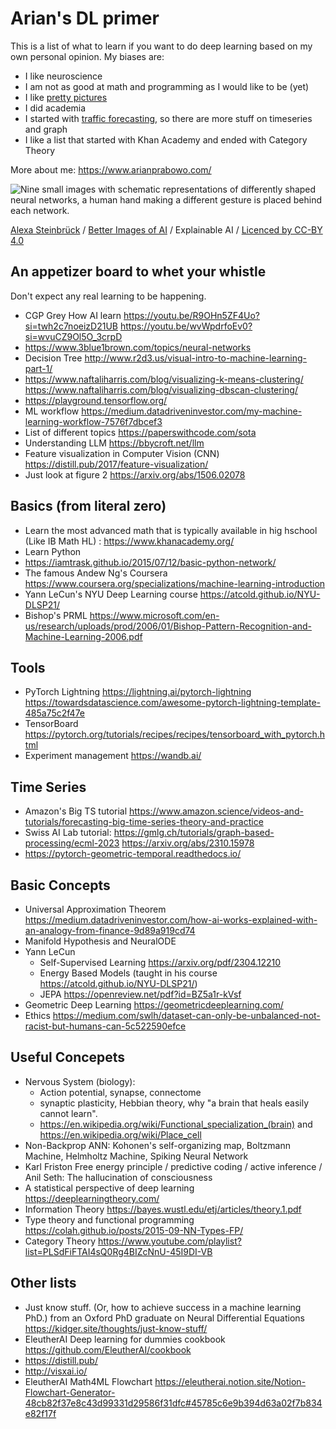 # Arian's DL primer

This is a list of what to learn if you want to do deep learning based on my own personal opinion. My biases are:
* I like neuroscience
* I am not as good at math and programming as I would like to be (yet)
* I like [pretty pictures](https://betterimagesofai.org/)
* I did academia
* I started with [traffic forecasting](https://github.com/aprbw/traffic_prediction), so there are more stuff on timeseries and graph
* I like a list that started with Khan Academy and ended with Category Theory

More about me: https://www.arianprabowo.com/

![Nine small images with schematic representations of differently shaped neural networks, a human hand making a different gesture is placed behind each network.](https://github.com/user-attachments/assets/97f9123e-f9cf-4a0e-84a8-61a3d4009fdd)

<span><a href="https://www.burg-halle.de/en/xlab">Alexa Steinbrück</a> / <a href="https://www.betterimagesofai.org">Better Images of AI</a> / Explainable AI / <a href="https://creativecommons.org/licenses/by/4.0/">Licenced by CC-BY 4.0</a></span>

## An appetizer board to whet your whistle
Don't expect any real learning to be happening.
* CGP Grey How AI learn https://youtu.be/R9OHn5ZF4Uo?si=twh2c7noeizD21UB https://youtu.be/wvWpdrfoEv0?si=wvuCZ9Ol5O_3crpD
* https://www.3blue1brown.com/topics/neural-networks
* Decision Tree http://www.r2d3.us/visual-intro-to-machine-learning-part-1/
* https://www.naftaliharris.com/blog/visualizing-k-means-clustering/ https://www.naftaliharris.com/blog/visualizing-dbscan-clustering/
* https://playground.tensorflow.org/
* ML workflow https://medium.datadriveninvestor.com/my-machine-learning-workflow-7576f7dbcef3
* List of different topics https://paperswithcode.com/sota
* Understanding LLM https://bbycroft.net/llm
* Feature visualization in Computer Vision (CNN) https://distill.pub/2017/feature-visualization/
* Just look at figure 2 https://arxiv.org/abs/1506.02078

## Basics (from literal zero)
* Learn the most advanced math that is typically available in hig hschool (Like IB Math HL) : https://www.khanacademy.org/
* Learn Python
* https://iamtrask.github.io/2015/07/12/basic-python-network/
* The famous Andew Ng's Coursera https://www.coursera.org/specializations/machine-learning-introduction
* Yann LeCun's NYU Deep Learning course https://atcold.github.io/NYU-DLSP21/
* Bishop's PRML https://www.microsoft.com/en-us/research/uploads/prod/2006/01/Bishop-Pattern-Recognition-and-Machine-Learning-2006.pdf

## Tools
* PyTorch Lightning https://lightning.ai/pytorch-lightning https://towardsdatascience.com/awesome-pytorch-lightning-template-485a75c2f47e
* TensorBoard https://pytorch.org/tutorials/recipes/recipes/tensorboard_with_pytorch.html
* Experiment management https://wandb.ai/

## Time Series
* Amazon's Big TS tutorial https://www.amazon.science/videos-and-tutorials/forecasting-big-time-series-theory-and-practice
* Swiss AI Lab tutorial: https://gmlg.ch/tutorials/graph-based-processing/ecml-2023 https://arxiv.org/abs/2310.15978
* https://pytorch-geometric-temporal.readthedocs.io/

## Basic Concepts
* Universal Approximation Theorem https://medium.datadriveninvestor.com/how-ai-works-explained-with-an-analogy-from-finance-9d89a919cd74
* Manifold Hypothesis and NeuralODE
* Yann LeCun
	* Self-Supervised Learning https://arxiv.org/pdf/2304.12210
	* Energy Based Models (taught in his course https://atcold.github.io/NYU-DLSP21/)
	* JEPA https://openreview.net/pdf?id=BZ5a1r-kVsf
* Geometric Deep Learning https://geometricdeeplearning.com/
* Ethics https://medium.com/swlh/dataset-can-only-be-unbalanced-not-racist-but-humans-can-5c522590efce

## Useful Concepets
* Nervous System (biology): 
	* Action potential, synapse, connectome
	* synaptic plasticity, Hebbian theory, why "a brain that heals easily cannot learn".
	* https://en.wikipedia.org/wiki/Functional_specialization_(brain) and https://en.wikipedia.org/wiki/Place_cell
* Non-Backprop ANN: Kohonen's self-organizing map, Boltzmann Machine, Helmholtz Machine, Spiking Neural Network
* Karl Friston Free energy principle / predictive coding / active inference / Anil Seth: The hallucination of consciousness
* A statistical perspective of deep learning https://deeplearningtheory.com/
* Information Theory https://bayes.wustl.edu/etj/articles/theory.1.pdf
* Type theory and functional programming https://colah.github.io/posts/2015-09-NN-Types-FP/
* Category Theory https://www.youtube.com/playlist?list=PLSdFiFTAI4sQ0Rg4BIZcNnU-45I9DI-VB

## Other lists
* Just know stuff. (Or, how to achieve success in a machine learning PhD.) from an Oxford PhD graduate on Neural Differential Equations https://kidger.site/thoughts/just-know-stuff/
* EleutherAI Deep learning for dummies cookbook https://github.com/EleutherAI/cookbook
* https://distill.pub/
* http://visxai.io/
* EleutherAI Math4ML Flowchart https://eleutherai.notion.site/Notion-Flowchart-Generator-48cb82f37e8c43d99331d29586f31dfc#45785c6e9b394d63a02f7b834e82f17f

